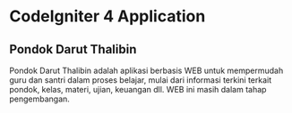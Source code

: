 # CodeIgniter 4 Application

## Pondok Darut Thalibin

Pondok Darut Thalibin adalah aplikasi berbasis WEB untuk mempermudah guru dan santri dalam proses belajar, mulai dari  informasi terkini terkait pondok, kelas, materi, ujian, keuangan dll. WEB ini masih dalam tahap pengembangan.
